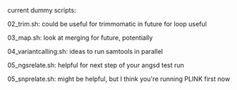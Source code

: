 current dummy scripts:

02_trim.sh:
could be useful for trimmomatic in future
for loop useful

03_map.sh:
look at merging for future, potentially

04_variantcalling.sh:
ideas to run samtools in parallel

05_ngsrelate.sh:
helpful for next step of your angsd test run

05_snprelate.sh:
might be helpful, but I think you're running PLINK first now
